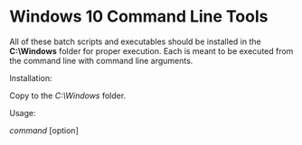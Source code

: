 # Windows 10 Command Line Tools

All of these batch scripts and executables should be installed in the **C:\Windows** folder for proper execution. Each is meant to be executed from the command line with command line arguments. 

Installation:

Copy to the *C:\Windows* folder.

Usage:

*command* [option]
